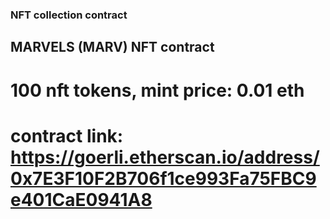 ### NFT collection contract

## MARVELS (MARV) NFT contract

# 100 nft tokens, mint price: 0.01 eth

# contract link: https://goerli.etherscan.io/address/0x7E3F10F2B706f1ce993Fa75FBC9e401CaE0941A8
